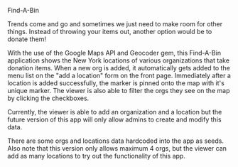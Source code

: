 Find-A-Bin

Trends come and go and sometimes we just need to make room for other things.
Instead of throwing your items out, another option would be to donate them!

With the use of the Google Maps API and Geocoder gem, this Find-A-Bin application shows the New York locations of various organizations that take donation items. When a new org is added, it automatically gets added to the menu list on the "add a location" form on the front page. Immediately after a location is added successfully, the marker is pinned onto the map with it's unique marker. The viewer is also able to filter the orgs they see on the map by clicking the checkboxes.

Currently, the viewer is able to add an organization and a location but the future version of this app will only allow admins to create and modify this data. 

There are some orgs and locations data hardcoded into the app as seeds.
Also note that this version only allows maximum 4 orgs, but the viewer can add as many locations to try out the functionality of this app.